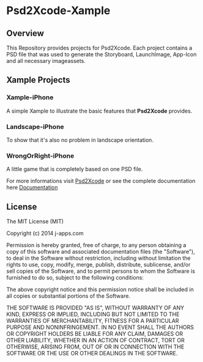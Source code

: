 Psd2Xcode-Xample
================

## Overview
This Repository provides projects for Psd2Xcode. Each project contains a PSD file that was used to generate the Storyboard, LaunchImage, App-Icon and all necessary imageassets.

## Xample Projects

### Xample-iPhone

A simple Xample to illustrate the basic features that **Psd2Xcode** provides.

### Landscape-iPhone

To show that it's also no problem in landscape orientation.

### WrongOrRight-iPhone

A little game that is completely based on one PSD file.

For more informations visit [Psd2Xcode](http://j-apps.com/psd2xcode) or see the complete documentation here [Documentation](http://j-apps.com/psd2xcode/Documentation.html)

## License

The MIT License (MIT)

Copyright (c) 2014 j-apps.com

Permission is hereby granted, free of charge, to any person obtaining a copy
of this software and associated documentation files (the "Software"), to deal
in the Software without restriction, including without limitation the rights
to use, copy, modify, merge, publish, distribute, sublicense, and/or sell
copies of the Software, and to permit persons to whom the Software is
furnished to do so, subject to the following conditions:

The above copyright notice and this permission notice shall be included in all
copies or substantial portions of the Software.

THE SOFTWARE IS PROVIDED "AS IS", WITHOUT WARRANTY OF ANY KIND, EXPRESS OR
IMPLIED, INCLUDING BUT NOT LIMITED TO THE WARRANTIES OF MERCHANTABILITY,
FITNESS FOR A PARTICULAR PURPOSE AND NONINFRINGEMENT. IN NO EVENT SHALL THE
AUTHORS OR COPYRIGHT HOLDERS BE LIABLE FOR ANY CLAIM, DAMAGES OR OTHER
LIABILITY, WHETHER IN AN ACTION OF CONTRACT, TORT OR OTHERWISE, ARISING FROM,
OUT OF OR IN CONNECTION WITH THE SOFTWARE OR THE USE OR OTHER DEALINGS IN THE
SOFTWARE.
